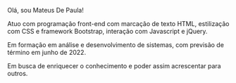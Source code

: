 Olá, sou Mateus De Paula!

Atuo com programação front-end com marcação de texto HTML, estilização com CSS e framework Bootstrap, interação com Javascript e jQuery.

Em formação em análise e desenvolvimento de sistemas, com previsão de término em junho de 2022.

Em busca de enriquecer o conhecimento e poder assim acrescentar para outros.
